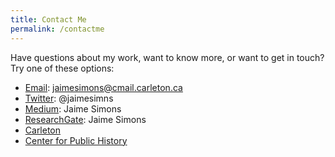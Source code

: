 ```yaml
---
title: Contact Me
permalink: /contactme
---
```


Have questions about my work, want to know more, or want to get in touch? Try one of these options:

* [Email](mailto:jaimesimons@cmail.carleton.ca): jaimesimons@cmail.carleton.ca
* [Twitter](https://twitter.com/jaimesimns): @jaimesimns
* [Medium](https://medium.com/@jaime.simons): Jaime Simons
* [ResearchGate](https://www.researchgate.net/profile/Jaime_Simons): Jaime Simons
* [Carleton](https://carleton.ca/history/people/jaime-simons/)
* [Center for Public History](https://carleton.ca/ccph/people/jaime-simons/)
